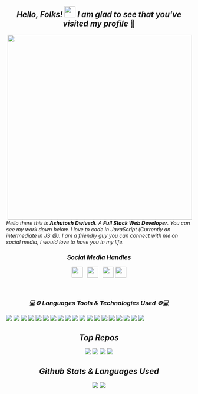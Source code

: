 <h2 align='center'> <i>Hello, Folks! <img src="https://github.com/Ashutosh00710/Ashutosh00710/blob/master/wave.gif" width="30px"> I am glad to see that you've visited my profile</i> 🙂</h2>  

<img align="right" src="https://github.com/Ashutosh00710/Ashutosh00710/blob/master/Overview.gif"  width="500">

_Hello there this is **Ashutosh Dwivedi**. A **Full Stack Web Developer**. You can see my work down below. I love to code in JavaScript (Currently an intermediate in JS 😅). I am a friendly guy you can connect with me on social media, I would love to have you in my life._  

<h3 align='center'><i>Social Media Handles</i></h3>
<p align='center'>
<a href="https://twitter.com/NaN_dwivedi"><img height="30" src="https://github.com/Ashutosh00710/Ashutosh00710/blob/master/icon/twitter.png"></a>&nbsp;&nbsp;
<a href="https://www.instagram.com/07_ashutosh_dwivedi/"><img height="30" src="https://github.com/Ashutosh00710/Ashutosh00710/blob/master/icon/instagram.jpg"></a>&nbsp;&nbsp;
<a href="https://www.facebook.com/ashutosh.a.dwivedi.3/"><img height="30" src="https://github.com/Ashutosh00710/Ashutosh00710/blob/master/icon/fb.png"></a>
<a href="https://www.linkedin.com/in/ashutosh-dwivedi-b3025b196"><img height="30" src="https://github.com/Ashutosh00710/Ashutosh00710/blob/master/icon/linkedin.png"></a>
</p>

</br>
<h3 align='center'><i>💻⚙ Languages Tools & Technologies Used ⚙💻</i></h3>

![](https://img.shields.io/badge/javascript%20-%23323330.svg?&style=for-the-badge&logo=javascript&logoColor=%23F7DF1E)
![](https://img.shields.io/badge/c++%20-%2300599C.svg?&style=for-the-badge&logo=c%2B%2B&ogoColor=white)
![](https://img.shields.io/badge/react%20-%2320232a.svg?&style=for-the-badge&logo=react&logoColor=%2361DAFB)
![](https://img.shields.io/badge/express.js%20-%23404d59.svg?&style=for-the-badge)
![](https://img.shields.io/badge/node.js%20-%2343853D.svg?&style=for-the-badge&logo=node.js&logoColor=white)
![](https://img.shields.io/badge/css3%20-%231572B6.svg?&style=for-the-badge&logo=css3&logoColor=white)
![](https://img.shields.io/badge/Styled%20Components-informational?style=for-the-badge&logo=styled-components&logoColor=white&color=DB7093)
![](https://img.shields.io/badge/Material%20UI-informational?style=for-the-badge&logo=material-ui&logoColor=white&color=0081CB)
![](https://img.shields.io/badge/redux%20-%23593d88.svg?&style=for-the-badge&logo=redux&logoColor=white)
![](https://img.shields.io/badge/github%20-%23121011.svg?&style=for-the-badge&logo=github&logoColor=white)
![](https://img.shields.io/badge/heroku%20-%23430098.svg?&style=for-the-badge&logo=heroku&logoColor=white)
![](https://img.shields.io/badge/firebase%20-%23039BE5.svg?&style=for-the-badge&logo=firebase)
![](https://img.shields.io/badge/MongoDB-%234ea94b.svg?&style=for-the-badge&logo=mongodb&logoColor=white)
![](https://img.shields.io/badge/-Yarn-informational?style=for-the-badge&logo=yarn&logoColor=white&color=2C8EBB)
![](https://img.shields.io/badge/-npm-informational?style=for-the-badge&logo=npm&logoColor=white&color=CB3837)
![](https://img.shields.io/badge/VS%20Code%20-%23007ACC.svg?&style=for-the-badge&logo=visual%20studio%20code&ogoColor=white)
![](https://img.shields.io/badge/Brave%20Browser%20-%23ffffff.svg?&style=for-the-badge&logo=brave&ogoColor=white)
![](https://img.shields.io/badge/Code%20Sandbox%20-%23000000.svg?&style=for-the-badge&logo=codesandbox&ogoColor=white)
![](https://img.shields.io/badge/Postman%20-%23F9DC3E.svg?&style=for-the-badge&logo=postman&ogoColor=white)

<h2 align='center'><i>Top Repos</i></h2>

<p align="center">
<img src="https://github-readme-stats.vercel.app/api/pin/?username=ashutosh00710&repo=crwn-clothing&bg_color=45,ff896c,904e95&title_color=fff&text_color=fff">
<img src="https://github-readme-stats.vercel.app/api/pin/?username=ashutosh00710&repo=be-social_&bg_color=30,ff896c,904e95&title_color=fff&text_color=fff">
<img src="https://github-readme-stats.vercel.app/api/pin/?username=ashutosh00710&repo=Block-Breaker-Game&bg_color=30,ff896c,904e95&title_color=fff&text_color=fff">
<img src="https://github-readme-stats.vercel.app/api/pin/?username=ashutosh00710&repo=facedetection-brain&bg_color=30,ff896c,904e95&title_color=fff&text_color=fff">
</p>

<h2 align='center'><i>Github Stats & Languages Used</i></h2>
<p align="center">
<img src="https://github-readme-stats.vercel.app/api?username=ashutosh00710&show_icons=true&bg_color=30,ff896c,904e95&title_color=fff&text_color=fff">
<a href="https://github.com/Ashutosh00710/Ashutosh00710">
  <img src="https://github-readme-stats.vercel.app/api/top-langs/?username=Ashutosh00710&hide=css,html&title_color=ffffff&text_color=ffffff&icon_color=2bbc8a&bg_color=30,ff896c,904e95" />
</a>
</p>
